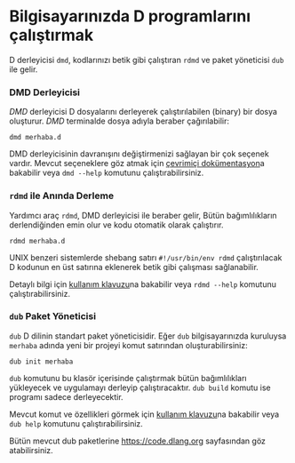 # Bilgisayarınızda D programlarını çalıştırmak

D derleyicisi `dmd`, kodlarınızı betik gibi çalıştıran `rdmd` ve paket yöneticisi `dub` ile gelir.

### DMD Derleyicisi

*DMD* derleyicisi D dosyalarını derleyerek çalıştırılabilen (binary) bir dosya oluşturur. *DMD* terminalde dosya adıyla beraber çağırılabilir:

    dmd merhaba.d

DMD derleyicisinin davranışını değiştirmenizi sağlayan bir çok seçenek vardır. Mevcut seçeneklere göz atmak için [çevrimiçi dokümentasyon](https://dlang.org/dmd.html#switches)a bakabilir veya `dmd --help` komutunu çalıştırabilirsiniz.

### `rdmd` ile Anında Derleme

Yardımcı araç `rdmd`, DMD derleyicisi ile beraber gelir, Bütün bağımlılıkların derlendiğinden emin olur ve kodu otomatik olarak çalıştırır.

    rdmd merhaba.d

UNIX benzeri sistemlerde shebang satırı `#!/usr/bin/env rdmd` çalıştırılacak D kodunun en üst satırına eklenerek betik gibi çalışması sağlanabilir.


Detaylı bilgi için [kullanım klavuzu](https://dlang.org/rdmd.html)na bakabilir veya `rdmd --help` komutunu çalıştırabilirsiniz.

### `dub` Paket Yöneticisi

`dub` D dilinin standart paket yöneticisidir. Eğer `dub` bilgisayarınızda kuruluysa `merhaba` adında yeni bir projeyi komut satırından oluşturabilirsiniz:

    dub init merhaba

`dub` komutunu bu klasör içerisinde çalıştırmak bütün bağımlılıkları yükleyecek ve uygulamayı derleyip çalıştıracaktır. `dub build` komutu ise programı sadece derleyecektir.

Mevcut komut ve özellikleri görmek için [kullanım klavuzu](https://code.dlang.org/docs/commandline)na bakabilir veya `dub help` komutunu çalıştırabilirsiniz.

Bütün mevcut dub paketlerine https://code.dlang.org sayfasından göz atabilirsiniz.
